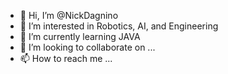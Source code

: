 - 👋 Hi, I’m @NickDagnino
- 👀 I’m interested in Robotics, AI, and Engineering
- 🌱 I’m currently learning JAVA
- 💞️ I’m looking to collaborate on ...
- 📫 How to reach me ...
